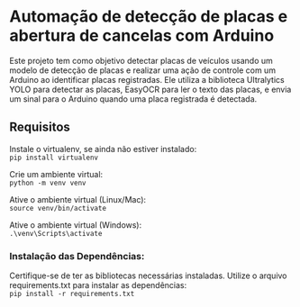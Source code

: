 # Automação de detecção de placas e abertura de cancelas com Arduino

Este projeto tem como objetivo detectar placas de veículos usando um modelo de detecção de placas e realizar uma ação de controle com um Arduino ao identificar placas registradas. Ele utiliza a biblioteca Ultralytics YOLO para detectar as placas, EasyOCR para ler o texto das placas, e envia um sinal para o Arduino quando uma placa registrada é detectada.

## Requisitos
Instale o virtualenv, se ainda não estiver instalado:<br>
``` pip install virtualenv ```

Crie um ambiente virtual:<br>
``` python -m venv venv ```

Ative o ambiente virtual (Linux/Mac):<br>
``` source venv/bin/activate ```

Ative o ambiente virtual (Windows):<br>
``` .\venv\Scripts\activate ```

### Instalação das Dependências: 
Certifique-se de ter as bibliotecas necessárias instaladas. Utilize o arquivo requirements.txt para instalar as dependências: <br>
``` pip install -r requirements.txt ```